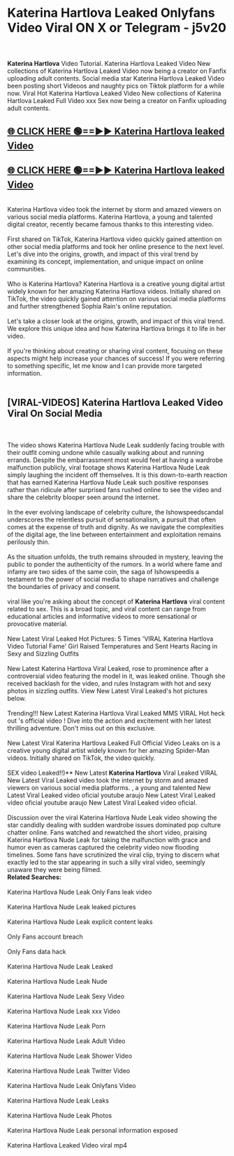 <h1> Katerina Hartlova Leaked Onlyfans Video Viral ON X or Telegram - j5v20 </h1>

# 
<br>
<strong>Katerina Hartlova</strong> Video Tutorial. Katerina Hartlova Leaked Video New collections of  Katerina Hartlova Leaked Video now being a creator on Fanfix uploading adult contents. Social media star Katerina Hartlova Leaked Video been posting short Videoos and naughty pics on Tiktok platform for a while now. Viral Hot Katerina Hartlova Leaked Video New collections of Katerina Hartlova Leaked Full Video xxx Sex now being a creator on Fanfix uploading adult contents.
<br>

## [🌐 CLICK HERE 🟢==►► Katerina Hartlova leaked Video ](https://onlyclips.site?title=Katerina_Hartlova&ref=git)


## [🌐 CLICK HERE 🟢==►► Katerina Hartlova leaked Video ](https://onlyclips.site?title=Katerina_Hartlova&ref=git)

<br>
Katerina Hartlova video took the internet by storm and amazed viewers on various social media platforms. Katerina Hartlova, a young and talented digital creator, recently became famous thanks to this interesting video.
<br><br>
First shared on TikTok, Katerina Hartlova video quickly gained attention on other social media platforms and took her online presence to the next level. Let's dive into the origins, growth, and impact of this viral trend by examining its concept, implementation, and unique impact on online communities.
<br><br>
Who is Katerina Hartlova? Katerina Hartlova is a creative young digital artist widely known for her amazing Katerina Hartlova videos. Initially shared on TikTok, the video quickly gained attention on various social media platforms and further strengthened Sophia Rain's online reputation.
<br><br>
Let's take a closer look at the origins, growth, and impact of this viral trend. We explore this unique idea and how Katerina Hartlova brings it to life in her video.
<br><br>
If you're thinking about creating or sharing viral content, focusing on these aspects might help increase your chances of success! If you were referring to something specific, let me know and I can provide more targeted information.
<br><br>
<h2>[VIRAL-VIDEOS] Katerina Hartlova Leaked Video Viral On Social Media</h2>
<br><br>
The video shows Katerina Hartlova Nude Leak suddenly facing trouble with their outfit coming undone while casually walking about and running errands. Despite the embarrassment most would feel at having a wardrobe malfunction publicly, viral footage shows Katerina Hartlova Nude Leak simply laughing the incident off themselves. It is this down-to-earth reaction that has earned Katerina Hartlova Nude Leak such positive responses rather than ridicule after surprised fans rushed online to see the video and share the celebrity blooper seen around the internet.
<br><br>
In the ever evolving landscape of celebrity culture, the Ishowspeedscandal underscores the relentless pursuit of sensationalism, a pursuit that often comes at the expense of truth and dignity. As we navigate the complexities of the digital age, the line between entertainment and exploitation remains perilously thin.
<br><br>
As the situation unfolds, the truth remains shrouded in mystery, leaving the public to ponder the authenticity of the rumors. In a world where fame and infamy are two sides of the same coin, the saga of Ishowspeedis a testament to the power of social media to shape narratives and challenge the boundaries of privacy and consent.
<br><br>
viral like you're asking about the concept of <strong>Katerina Hartlova</strong> viral content related to sex. This is a broad topic, and viral content can range from educational articles and informative videos to more sensational or provocative material.
<br><br>
New Latest Viral Leaked Hot Pictures: 5 Times 'VIRAL Katerina Hartlova Video Tutorial Fame' Girl Raised Temperatures and Sent Hearts Racing in Sexy and Sizzling Outfits
<br><br>
New Latest Katerina Hartlova Viral Leaked, rose to prominence after a controversial video featuring the model in it, was leaked online. Though she received backlash for the video, and rules Instagram with hot and sexy photos in sizzling outfits. View New Latest Viral Leaked's hot pictures below.
<br><br>
Trending!!! New Latest Katerina Hartlova Viral Leaked MMS VIRAL Hot heck out 's official video ! Dive into the action and excitement with her latest thrilling adventure. Don't miss out on this exclusive.
<br><br>
New Latest Viral Katerina Hartlova Leaked Full Official Video Leaks on  is a creative young digital artist widely known for her amazing Spider-Man videos. Initially shared on TikTok, the video quickly.
<br><br>
SEX video Leaked!!)** New Latest <strong>Katerina Hartlova</strong> Viral Leaked VIRAL New Latest Viral Leaked video took the internet by storm and amazed viewers on various social media platforms. , a young and talented New Latest Viral Leaked video oficial youtube araujo New Latest Viral Leaked video oficial youtube araujo New Latest Viral Leaked video oficial.
<br><br>
Discussion over the viral Katerina Hartlova Nude Leak video showing the star candidly dealing with sudden wardrobe issues dominated pop culture chatter online. Fans watched and rewatched the short video, praising Katerina Hartlova Nude Leak for taking the malfunction with grace and humor even as cameras captured the celebrity video now flooding timelines. Some fans have scrutinized the viral clip, trying to discern what exactly led to the star appearing in such a silly viral video, seemingly unaware they were being filmed.
<br>
<strong>Related Searches:</strong>
<br><br>
Katerina Hartlova Nude Leak Only Fans leak video
<br><br>
Katerina Hartlova Nude Leak leaked pictures
<br><br>
Katerina Hartlova Nude Leak explicit content leaks
<br><br>
Only Fans account breach
<br><br>
Only Fans data hack
<br><br>
Katerina Hartlova Nude Leak Leaked
<br><br>
Katerina Hartlova Nude Leak Nude
<br><br>
Katerina Hartlova Nude Leak Sexy Video
<br><br>
Katerina Hartlova Nude Leak xxx Video
<br><br>
Katerina Hartlova Nude Leak Porn
<br><br>
Katerina Hartlova Nude Leak Adult Video
<br><br>
Katerina Hartlova Nude Leak Shower Video
<br><br>
Katerina Hartlova Nude Leak Twitter Video
<br><br>
Katerina Hartlova Nude Leak Onlyfans Video
<br><br>
Katerina Hartlova Nude Leak Leaks
<br><br>
Katerina Hartlova Nude Leak Photos
<br><br>
Katerina Hartlova Nude Leak personal information exposed
<br><br>
Katerina Hartlova Leaked Video viral mp4